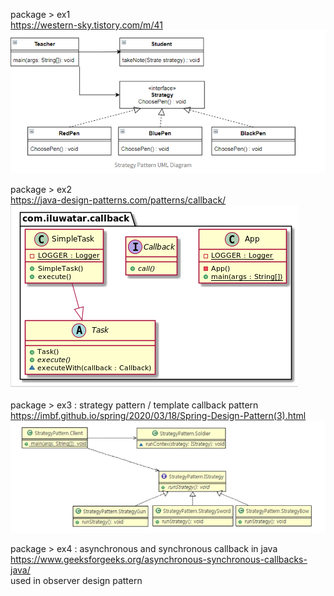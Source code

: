 

package > ex1  
https://western-sky.tistory.com/m/41
![img.png](img.png)

package > ex2 <br>
https://java-design-patterns.com/patterns/callback/
![img_2.png](img_2.png)

package > ex3 : strategy pattern / template callback pattern <br>
https://imbf.github.io/spring/2020/03/18/Spring-Design-Pattern(3).html
![img_3.png](img_3.png)


package > ex4 : asynchronous and synchronous callback in java <br>
https://www.geeksforgeeks.org/asynchronous-synchronous-callbacks-java/ <br>
used in observer design pattern 